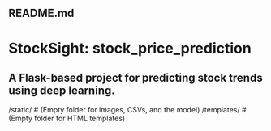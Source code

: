  README.md
 -------------------------
 # StockSight: stock_price_prediction
 
 A Flask-based project for predicting stock trends using deep learning.
 -------------------------
 
 /static/           # (Empty folder for images, CSVs, and the model)
 /templates/         # (Empty folder for HTML templates)
